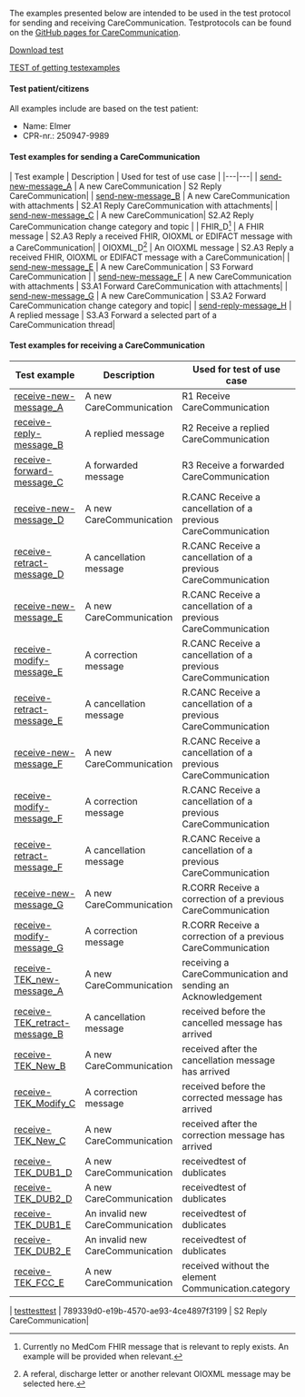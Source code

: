The examples presented below are intended to be used in the test protocol for sending and receiving CareCommunication. Testprotocols can be found on the [GitHub pages for CareCommunication](https://medcomdk.github.io/dk-medcom-carecommunication/#2-test-and-certification). 

[Download test](./TestExamples/CareCommunication_Ex_send.zip)

[TEST of getting testexamples](./TestExamples/CareCommunication_Ex_receive.zip)


#### Test patient/citizens
All examples include are based on the test patient:
* Name: Elmer
* CPR-nr.: 250947-9989

#### Test examples for sending a CareCommunication

|  Test example     |     Description     | Used for test of use case |
|---|---|
| [send-new-message_A](./Bundle-eb46ca59-3982-4eaf-b5eb-9ac1eaa88a31.html) | A new CareCommunication   | S2 Reply CareCommunication|
| [send-new-message_B](./Bundle-61da3914-596e-430c-8996-683b2e686e54.html) | A new CareCommunication with attachments  | S2.A1 Reply CareCommunication with attachments|
| [send-new-message_C](./Bundle-ffdd0aa5-7eb3-4297-b73f-b6dbbf8e1eb6.html) | A new CareCommunication| S2.A2 Reply CareCommunication change category and topic |
| FHIR_D[^1] | A FHIR message  |  S2.A3 Reply a received FHIR, OIOXML or EDIFACT message with a CareCommunication|
| OIOXML_D[^2] | An OIOXML message |  S2.A3 Reply a received FHIR, OIOXML or EDIFACT message with a CareCommunication|
| [send-new-message_E](./Bundle-94ef05ca-fa16-4029-9cb0-f3fd4208815b.html) | A new CareCommunication  | S3 Forward CareCommunication |
| [send-new-message_F](./Bundle-3ea9d0db-83c6-4730-a806-5abfb56c597e.html) | A new CareCommunication with attachments  | S3.A1 Forward CareCommunication with attachments|
| [send-new-message_G](./Bundle-96518f3d-4958-40ec-9af6-4ca83a7eebae.html) | A new CareCommunication | S3.A2 Forward CareCommunication change category and topic|
| [send-reply-message_H](./Bundle-1662dc38-e995-4dd0-ab2a-064b21256acc.html) | A replied message | S3.A3 Forward a selected part of a CareCommunication thread|

[^1]: Currently no MedCom FHIR message that is relevant to reply exists. An example will be provided when relevant.
[^2]: A referal, discharge letter or another relevant OIOXML message may be selected here. 

#### Test examples for receiving a CareCommunication

|  Test example     |     Description     | Used for test of use case |
|---|---|---|
| [receive-new-message_A](./Bundle-408bc1bd-1b11-45df-be3b-cce46896129b) | A new CareCommunication  | R1 Receive CareCommunication|
| [receive-reply-message_B](./Bundle-b31383c8-3ece-458c-9025-8f9d810b0eb3) | A replied message |R2 Receive a replied CareCommunication |
| [receive-forward-message_C](./Bundle-01c99a92-f4ea-45f9-9dba-07e071f2d7dc) | A forwarded message | R3 Receive a forwarded CareCommunication|
| [receive-new-message_D](./Bundle-fe327826-ed94-422f-8cf1-9d617e6a84fd) | A new CareCommunication   | R.CANC Receive a cancellation of a previous CareCommunication |
| [receive-retract-message_D](./Bundle-7eb8b5c6-8088-4ebc-95dd-ab759983ad28) | A cancellation message  |R.CANC Receive a cancellation of a previous CareCommunication |
| [receive-new-message_E](./Bundle-2ac8d2fe-d1b5-44d8-8778-259b025427f0) | A new CareCommunication| R.CANC Receive a cancellation of a previous CareCommunication |
| [receive-modify-message_E](./Bundle-f1cd8f5b-efd3-4670-8f3c-6f019ce87fcc) | A correction message| R.CANC Receive a cancellation of a previous CareCommunication |
| [receive-retract-message_E](./Bundle-f38e7398-11f2-4ef0-af35-088f6cad1e3d) | A cancellation message |R.CANC Receive a cancellation of a previous CareCommunication |
| [receive-new-message_F](./Bundle-4274d7f5-5e54-492c-acdd-d0d091f497f1) | A new CareCommunication | R.CANC Receive a cancellation of a previous CareCommunication|
| [receive-modify-message_F](./Bundle-470b33f5-0fad-4dd0-a478-fa01d0281284) | A correction message | R.CANC Receive a cancellation of a previous CareCommunication|
| [receive-retract-message_F](./Bundle-1dfc2652-0720-4d18-859d-fc0ed20c3be6) | A cancellation message| R.CANC Receive a cancellation of a previous CareCommunication |
| [receive-new-message_G](./Bundle-a4c0dfda-cc56-4b7b-8646-fa9904c429c4) | A new CareCommunication |R.CORR Receive a correction of a previous CareCommunication |
| [receive-modify-message_G](./Bundle-3ed65285-99ee-4479-86b5-360cc475a9a8) | A correction message | R.CORR Receive a correction of a previous CareCommunication|
| [receive-TEK_new-message_A](./Bundle-8d60b469-b679-42ea-9539-d88075881e8e) | A new CareCommunication |receiving a CareCommunication and sending an Acknowledgement |
| [receive-TEK_retract-message_B](./Bundle-51083675-92ea-4bb0-872d-10ad047253fa) | A cancellation message  |received before the cancelled message has arrived |
| [receive-TEK_New_B](./Bundle-5dd78bc4-4db6-4ddb-894c-5fe492c21ac4) | A new CareCommunication  | received after the cancellation message has arrived|
| [receive-TEK_Modify_C](./Bundle-ddc3894e-6139-4ce7-a090-2c0c4871f341) | A correction message  | received before the corrected message has arrived|
| [receive-TEK_New_C](./Bundle-43627b1b-dcc8-42a4-a095-99ae60d515e9) | A new CareCommunication  | received after the correction message has arrived|
| [receive-TEK_DUB1_D](./Bundle-51a74b4a-18a7-442b-aea3-b8788ee88588) | A new CareCommunication  | receivedtest of dublicates|
| [receive-TEK_DUB2_D](./Bundle-50e8918d-b361-4b14-938f-4874e10f3948) | A new CareCommunication  |receivedtest of dublicates |
| [receive-TEK_DUB1_E](./Bundle-591a64d8-495f-417a-9835-934c7da8bbf6) | An invalid new CareCommunication |receivedtest of dublicates |
| [receive-TEK_DUB2_E](./Bundle-09ac721c-8c40-4fe9-a8b6-180e7e392ea7) | An invalid new CareCommunication | receivedtest of dublicates|
| [receive-TEK_FCC_E](./Bundle-eb9381ba-8cb4-4103-b38e-5087894adc72) | A new CareCommunication  | received without the element Communication.category|



| [testtesttest](./Bundle-789339d0-e19b-4570-ae93-4ce4897f3199.html) | 789339d0-e19b-4570-ae93-4ce4897f3199   | S2 Reply CareCommunication|